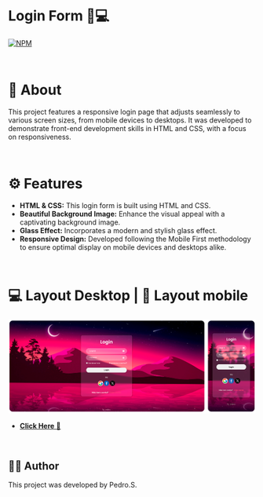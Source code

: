 # Login Form 🔐💻

[![NPM](https://img.shields.io/npm/l/react)](https://github.com/killera12/Analisador_Numeros/blob/main/LICENSE)
 
<br>

 # 📙 About
 This project features a responsive login page that adjusts seamlessly to various screen sizes, from mobile devices to desktops. It was developed to demonstrate front-end development skills in HTML and CSS, with a focus on responsiveness.
 
 <br>

#  ⚙️ Features
- **HTML & CSS:** This login form is built using HTML and CSS.
- **Beautiful Background Image:** Enhance the visual appeal with a captivating background image.
- **Glass Effect:** Incorporates a modern and stylish glass effect.
- **Responsive Design:** Developed following the Mobile First methodology to ensure optimal display on mobile devices and desktops alike.

 <br>

# 💻 Layout Desktop | 📱 Layout mobile
[![preview](https://github.com/silvapedrodev/login-form-responsive/blob/main/preview.png?raw=true)](https://silvapedrodev.github.io/login-form-responsive/)

- <a href="https://silvapedrodev.github.io/login-form-responsive/" target="_blank">**Click Here** &#x1F517;</a>

<br>

## 👨‍💻 Author
This project was developed by Pedro.S.


